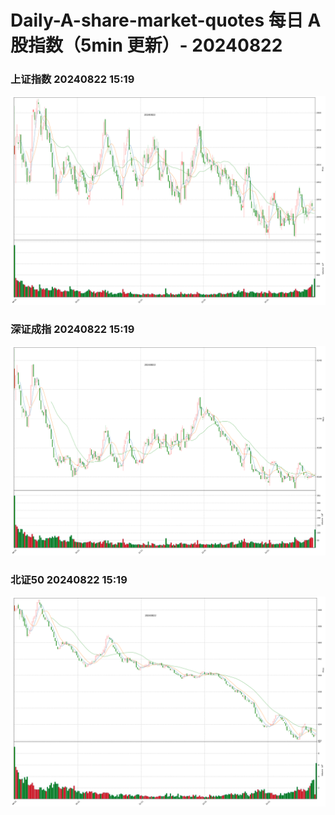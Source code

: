 
# Daily-A-share-market-quotes 每日 A 股指数（5min 更新）- 20240822

### 上证指数 20240822 15:19
![](./fig/2024/8/20240822-sh000001.png)

### 深证成指 20240822 15:19
![](./fig/2024/8/20240822-sz399001.png)

### 北证50 20240822 15:19
![](./fig/2024/8/20240822-bj899050.png)
